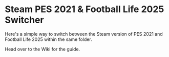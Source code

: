 # Steam PES 2021 & Football Life 2025 Switcher

Here's a simple way to switch between the Steam version of PES 2021 and Football Life 2025 within the same folder.

Head over to the Wiki for the guide.
